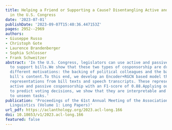 ```yaml
---
title: Helping a Friend or Supporting a Cause? Disentangling Active and Passive Cosponsorship
  in the U.S. Congress
date: '2023-07-01'
publishDate: '2023-09-07T15:40:36.447153Z'
pages: 2952--2969
authors:
- Giuseppe Russo
- Christoph Gote
- Laurence Brandenberger
- Sophia Schlosser
- Frank Schweitzer
abstract: 'In the U.S. Congress, legislators can use active and passive cosponsorship
  to support bills.We show that these two types of cosponsorship are driven by two
  different motivations: the backing of political colleagues and the backing of the
  bill′s content.To this end, we develop an Encoder+RGCN based model that learns legislator
  representations from bill texts and speech transcripts. These representations predict
  active and passive cosponsorship with an F1-score of 0.88.Applying our representations
  to predict voting decisions, we show that they are interpretable and generalize
  to unseen tasks.'
publication: 'Proceedings of the 61st Annual Meeting of the Association for Computational
  Linguistics (Volume 1: Long Papers)'
url_pdf: https://aclanthology.org/2023.acl-long.166
doi: 10.18653/v1/2023.acl-long.166
featured: false
---
```

